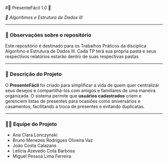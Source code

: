 #🎁 PresenteFácil 1.0 🎁

_🧠 Algoritimos e Estrutura de Dados III_

---
### 📌 Observações sobre o repositório

Este repositório é destinado para os Trabalhos Práticos da disciplica Algoritmo e Estrutura de Dados III. Cada TP terá sua própria pasta e seus respectivos relatórios estarão dentro de suas respectivas pastas

---
### 📝 Descrição do Projeto

O **PresenteFácil** foi criado para simplificar a vida de quem quer centralizar seus desejos e compartilhá-los com amigos e familiares de uma maneira organizada.  O sistema permite que **usuários cadastrados** criem e gerenciem listas de presentes para ocasiões como aniversários e casamentos, facilitando a troca de presentes e evitando duplicatas.

---

### 🧑‍💻 Equipe do Projeto

* Ana Clara Lonczynski
* Bruno Menezes Rodrigues Oliveira Vaz
* João Costa Calazans
* Letícia Azevedo Cota Barbosa
* Miguel Pessoa Lima Ferreira
